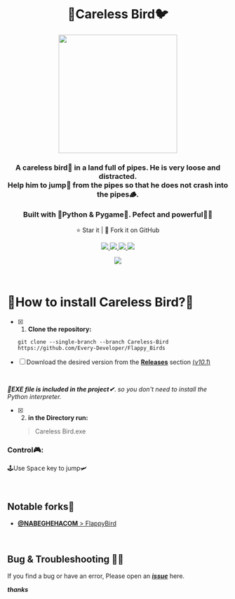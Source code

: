 <h1 align="center">🤕Careless Bird🐦</h1>
<p align="center">
<img src="https://s6.uupload.ir/files/circle-bird_c0f1.png" width='270'>
  <h3 align='center'>A careless bird🤕 in a land full of pipes. He is very loose and distracted.<br>Help him to jump🚀 from the pipes so that he does not crash into the pipes🪵.<br><br>Built with 🐍Python & Pygame🐍. Pefect and powerful💪🏻</h3>
  
</p>
  <p align="center">⭐️ Star it | 🔱 Fork it on GitHub </p>
  <p align="center">
    <a href="https://www.pygame.org/">
      <img src="https://img.shields.io/badge/built%20with-Pygame 2.0.0-greenyellow" />
    </a>
    <a href="https://www.python.org/">
    	<img src="https://img.shields.io/badge/Language-Python 3.9.1-steelblue" />
    </a>
    <a href="https://github.com/Every-Developer/Flappy_Birds/releases/tag/v10.1-alpha">
      <img src='https://img.shields.io/badge/Release-v10.1-mediumseagreen'>
    <a href="https://github.com/Every-Developer/Flappy_Birds/blob/Careless-Bird/LICENSE">
      <img src="https://img.shields.io/badge/license-MIT License-lightsteelblue" />
    </a>
  </p>
<p align='center'><a href='https://github.com/Every-Developer'><img  src='https://img.shields.io/badge/Coded%20By-Mohammadreza.D-lightcoral'></a></p>

<br>
      
# 🐣How to install Careless Bird?🤔
      
- [x] 1. **Clone the repository:**
      
  ```
  git clone --single-branch --branch Careless-Bird https://github.com/Every-Developer/Flappy_Birds
  ```
- [ ] Download the desired version from the [**Releases**](https://github.com/Every-Developer/Flappy_Birds/releases) section [(*v10.1*)](https://github.com/Every-Developer/Flappy_Birds/releases/tag/v10.1-alpha)
<br>

***📂EXE file is included in the project✔***. *so you don't need to install the Python interpreter.*
      
- [x] 2. **in the Directory run:**
      
  > Careless Bird.exe

### Control🎮:
🕹️Use <kbd>Space</kbd> key to jump🛩️

<br>

## Notable forks🔱

- [**@NABEGHEHACOM** > FlappyBird](https://github.com/NABEGHEHACOM/FlappyBird)
<BR>

## Bug & Troubleshooting 👨‍💻

If you find a bug or have an error, Please open an [***issue***](https://github.com/Every-Developer/Flappy_Birds/issues) here.


***thanks***
